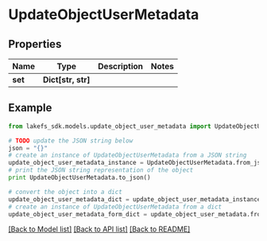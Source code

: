 # UpdateObjectUserMetadata


## Properties

Name | Type | Description | Notes
------------ | ------------- | ------------- | -------------
**set** | **Dict[str, str]** |  | 

## Example

```python
from lakefs_sdk.models.update_object_user_metadata import UpdateObjectUserMetadata

# TODO update the JSON string below
json = "{}"
# create an instance of UpdateObjectUserMetadata from a JSON string
update_object_user_metadata_instance = UpdateObjectUserMetadata.from_json(json)
# print the JSON string representation of the object
print UpdateObjectUserMetadata.to_json()

# convert the object into a dict
update_object_user_metadata_dict = update_object_user_metadata_instance.to_dict()
# create an instance of UpdateObjectUserMetadata from a dict
update_object_user_metadata_form_dict = update_object_user_metadata.from_dict(update_object_user_metadata_dict)
```
[[Back to Model list]](../README.md#documentation-for-models) [[Back to API list]](../README.md#documentation-for-api-endpoints) [[Back to README]](../README.md)


